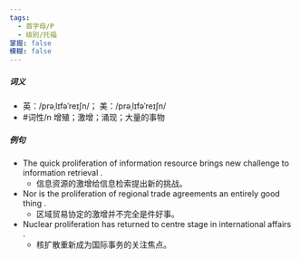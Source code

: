 ```yaml
---
tags:
  - 首字母/P
  - 级别/托福
掌握: false
模糊: false
---
```

##### 词义
- 英：/prəˌlɪfəˈreɪʃn/； 美：/prəˌlɪfəˈreɪʃn/
- #词性/n  增殖；激增；涌现；大量的事物
##### 例句
- The quick proliferation of information resource brings new challenge to information retrieval .
	- 信息资源的激增给信息检索提出新的挑战。
- Nor is the proliferation of regional trade agreements an entirely good thing .
	- 区域贸易协定的激增并不完全是件好事。
- Nuclear proliferation has returned to centre stage in international affairs .
	- 核扩散重新成为国际事务的关注焦点。
